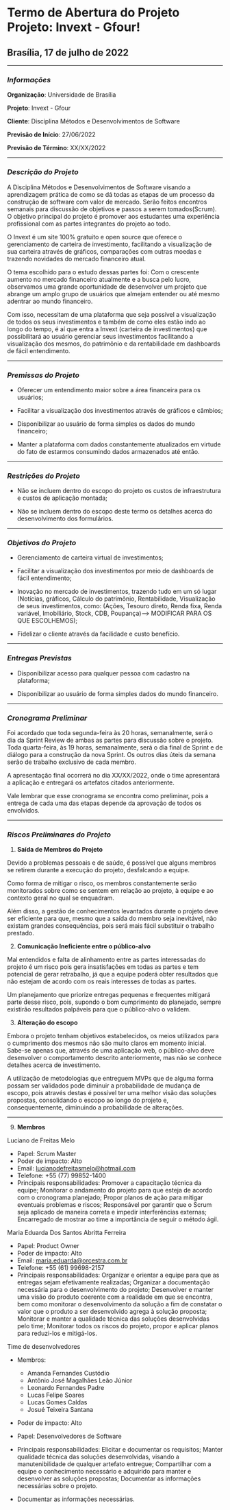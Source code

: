# Termo de Abertura do Projeto Projeto: Invext - Gfour! 
## Brasília, 17 de julho de 2022 
---------------------------------------------------------------

### _*Informações*_

**Organização**: Universidade de Brasília

**Projeto**: Invext - Gfour

**Cliente**: Disciplina Métodos e Desenvolvimentos de Software 

**Previsão de Início**: 27/06/2022

**Previsão de Término**: XX/XX/2022

---------------------------------------------------------------

### _*Descrição do Projeto*_

   A Disciplina Métodos e Desenvolvimentos de Software visando a aprendizagem prática de como se dá todas as etapas de um processo da construção de software com valor de mercado. Serão feitos encontros semanais para discussão de objetivos e passos a serem tomados(Scrum). O objetivo principal do projeto é promover aos estudantes uma experiência profissional com as partes integrantes do projeto ao todo.
   
   O Invext é um site 100% gratuito e open source que oferece o gerenciamento de carteira de investimento, facilitando a visualização de sua carteira através de gráficos, comparações com outras moedas e trazendo novidades do mercado financeiro atual.
  
  O tema escolhido para o estudo dessas partes foi: Com o crescente aumento no mercado financeiro atualmente e a busca pelo lucro, observamos uma grande oportunidade de desenvolver um projeto que abrange um amplo grupo de usuários que almejam entender ou até mesmo adentrar ao mundo financeiro.
   
   Com isso, necessitam de uma plataforma que seja possível a visualização de todos os seus investimentos e também de como eles estão indo ao longo do tempo, é aí que entra a Invext (carteira de investimentos) que possibilitará ao usuário gerenciar seus investimentos facilitando a visualização dos mesmos, do patrimônio e da rentabilidade em dashboards de fácil entendimento.

---------------------------------------------------------------

### _*Premissas do Projeto*_

- Oferecer um entendimento maior sobre a área financeira para os usuários;

- Facilitar a visualização dos investimentos através de gráficos e câmbios;

- Disponibilizar ao usuário de forma simples os dados do mundo financeiro;

- Manter a plataforma com dados constantemente atualizados em virtude do fato de estarmos consumindo dados armazenados até então.

---------------------------------------------------------------

### _*Restrições do Projeto*_

- Não se incluem dentro do escopo do projeto os custos de infraestrutura e custos de aplicação montada;

- Não se incluem dentro do escopo deste termo os detalhes acerca do desenvolvimento dos formulários.

---------------------------------------------------------------

### _*Objetivos do Projeto*_

- Gerenciamento de carteira virtual de investimentos;

- Facilitar a visualização dos investimentos por meio de dashboards de
fácil entendimento;

- Inovação no mercado de investimentos, trazendo tudo em um só lugar (Notícias, gráficos, Cálculo do patrimônio, Rentabilidade, Visualização de seus investimentos, como: (Ações, Tesouro direto, Renda fixa, Renda variável, Imobiliário, Stock, CDB, Poupança)--> MODIFICAR PARA OS QUE ESCOLHEMOS);

- Fidelizar o cliente através da facilidade e custo benefício.

---------------------------------------------------------------

### _*Entregas Previstas*_

- Disponibilizar acesso para qualquer pessoa com cadastro na
plataforma;

- Disponibilizar ao usuário de forma simples dados do mundo
financeiro.

---------------------------------------------------------------

### _*Cronograma Preliminar*_

   Foi acordado que toda segunda-feira às 20 horas, semanalmente, será o dia da Sprint Review de ambas as partes para discussão sobre o projeto. Toda quarta-feira, às 19 horas, semanalmente, será o dia final de Sprint e de diálogo para a construção da nova Sprint. Os outros dias úteis da semana serão de trabalho exclusivo de cada membro.

   A apresentação final ocorrerá no dia XX/XX/2022, onde o time apresentará a aplicação e entregará os artefatos citados anteriormente.

   Vale lembrar que esse cronograma se encontra como preliminar, pois a entrega de cada uma das etapas depende da aprovação de todos os envolvidos.

---------------------------------------------------------------

### _*Riscos Preliminares do Projeto*_

1. **Saída de Membros do Projeto**

Devido a problemas pessoais e de saúde, é possível que alguns membros se retirem durante a execução do projeto, desfalcando a equipe.

Como forma de mitigar o risco, os membros constantemente serão monitorados sobre como se sentem em relação ao projeto, à equipe e ao contexto geral no qual se enquadram.

Além disso, a gestão de conhecimentos levantados durante o projeto deve ser eficiente para que, mesmo que a saída do membro seja inevitável, não existam grandes consequências, pois será mais fácil substituir o trabalho prestado.

2. **Comunicação Ineficiente entre o público-alvo**

Mal entendidos e falta de alinhamento entre as partes interessadas do projeto é um risco pois gera insatisfações em todas as partes e tem potencial de gerar retrabalho, já que a equipe poderá obter resultados que não estejam de acordo com os reais interesses de todas as partes.

Um planejamento que priorize entregas pequenas e frequentes mitigará parte desse risco, pois, supondo o bom cumprimento do planejado, sempre existirão resultados palpáveis para que o público-alvo o validem.

3. **Alteração do escopo**

Embora o projeto tenham objetivos estabelecidos, os meios utilizados para o cumprimento dos mesmos não são muito claros em momento inicial. Sabe-se apenas que, através de uma aplicação web, o público-alvo deve desenvolver o comportamento descrito anteriormente, mas não se conhece detalhes acerca de investimento.

A utilização de metodologias que entreguem MVPs que de alguma forma possam ser validados pode diminuir a probabilidade de mudança de escopo, pois através destas é possível ter uma melhor visão das soluções propostas, consolidando o escopo ao longo do projeto e, consequentemente, diminuindo a probabilidade de alterações.

---------------------------------------------------------------

9. **Membros**

Luciano de Freitas Melo

- Papel: Scrum Master
- Poder de impacto: Alto
- Email: lucianodefreitasmelo@hotmail.com
- Telefone: +55 (77) 99852-1400
- Principais responsabilidades: Promover a capacitação técnica da equipe; Monitorar o andamento do projeto para que esteja de acordo com o cronograma planejado; Propor planos de ação para mitigar eventuais problemas e riscos; Responsável por garantir que o Scrum seja aplicado de maneira correta e impedir interferências externas; Encarregado de mostrar ao time a importância de seguir o método ágil.

Maria Eduarda Dos Santos Abritta Ferreira

- Papel: Product Owner
- Poder de impacto: Alto
- Email: <maria.eduarda@orcestra.com.br>
- Telefone: +55 (61) 99698-2157
- Principais responsabilidades: Organizar e orientar a equipe para que as entregas sejam efetivamente realizadas; Organizar a documentação necessária para o desenvolvimento do projeto; Desenvolver e manter uma visão do produto coerente com a realidade em que se encontra, bem como monitorar o desenvolvimento da solução a fim de constatar o valor que o produto a ser desenvolvido agrega à solução proposta; Monitorar e manter a qualidade técnica das soluções desenvolvidas pelo time; Monitorar todos os riscos do projeto, propor e aplicar planos para reduzi-los e mitigá-los.

Time de desenvolvedores

- Membros:
  - Amanda Fernandes Custódio
  - Antônio José Magalhães Leão Júnior
  - Leonardo Fernandes Padre
  - Lucas Felipe Soares
  - Lucas Gomes Caldas
  - Josué Teixeira Santana
- Poder de impacto: Alto
- Papel: Desenvolvedores de Software
- Principais responsabilidades: Elicitar e documentar os requisitos; Manter qualidade técnica das soluções desenvolvidas, visando a manutenibilidade de qualquer artefato entregue; Compartilhar com a equipe o conhecimento necessário e adquirido para manter e desenvolver as soluções propostas; Documentar as informações necessárias sobre o projeto.

- Documentar as informações necessárias.

